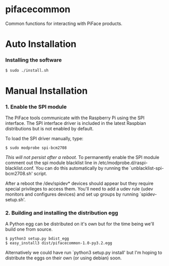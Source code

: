 pifacecommon
============

Common functions for interacting with PiFace products.

Auto Installation
=================
### Installing the software
    $ sudo ./install.sh

Manual Installation
===================
### 1. Enable the SPI module
The PiFace tools communicate with the Raspberry Pi using the SPI interface.
The SPI interface driver is included in the latest Raspbian distributions
but is not enabled by default.

To load the SPI driver manually, type:

    $ sudo modprobe spi-bcm2708

*This will not persist after a reboot.* To permanently enable the SPI module
comment out the spi module blacklist line in /etc/modprobe.d/raspi-blacklist.conf.
You can do this automatically by running the `unblacklist-spi-bcm2708.sh' script.

After a reboot the /dev/spidev* devices should appear but they require special
privileges to access them. You'll need to add a udev rule (udev monitors and
configures devices) and set up groups by running `spidev-setup.sh'.

### 2. Building and installing the distribution egg
A Python egg can be distributed on it's own but for the time being we'll build
one from source.

    $ python3 setup.py bdist_egg
    $ easy_install3 dist/pifacecommon-1.0-py3.2.egg

Alternatively we could have run `python3 setup.py install' but I'm hoping to
distribute the eggs on their own (or using debian) soon.